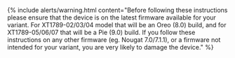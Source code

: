 {% include alerts/warning.html content="Before following these instructions please ensure that the device is on the latest firmware available for your variant. For XT1789-02/03/04 model that will be an Oreo (8.0) build, and for XT1789-05/06/07 that will be a Pie (9.0) build. If you follow these instructions on any other firmware (eg. Nougat 7.0/7.1.1), or a firmware not intended for your variant, you are very likely to damage the device." %}